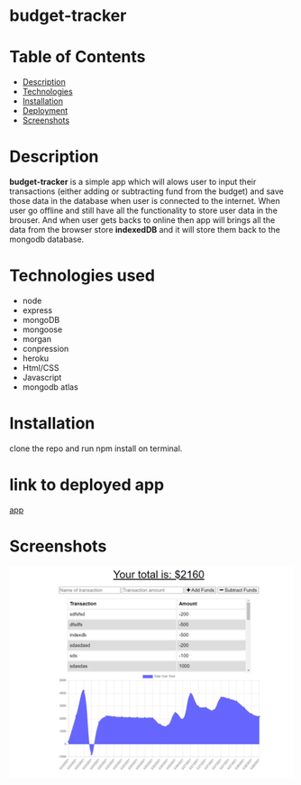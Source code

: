# budget-tracker
# Table of Contents
- [Description](#Description)
- [Technologies](#Technologies)
- [Installation](#Installation)
- [Deployment](#Deployment)
- [Screenshots](#Screenshots)
# Description
**budget-tracker** is a simple app which will alows user to input their transactions (either adding or subtracting fund from the budget)
and save those data in the database when user is connected to the internet. When user go offline and still have all the functionality to 
store user data in the brouser. 
And when user gets backs to online then app will brings all the data from the browser store **indexedDB** and it will store them back to the mongodb 
database.
# Technologies used
- node
- express 
- mongoDB
- mongoose
- morgan
- conpression
- heroku 
- Html/CSS
- Javascript
- mongodb atlas
# Installation 
clone the repo and run npm install on terminal.
# link to deployed app
[app](https://young-depths-32897.herokuapp.com/)
# Screenshots
![demo](./public/images/budget.PNG)

